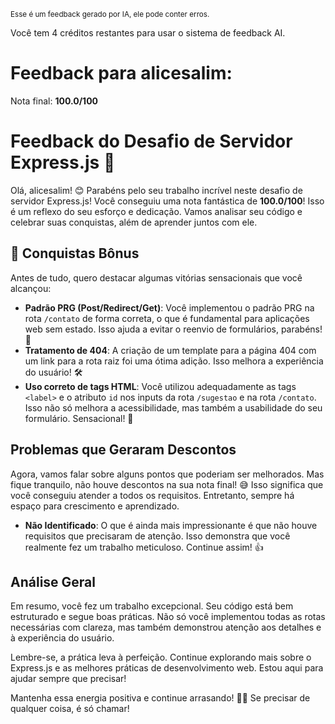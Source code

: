 <sup>Esse é um feedback gerado por IA, ele pode conter erros.</sup>

Você tem 4 créditos restantes para usar o sistema de feedback AI.

# Feedback para alicesalim:

Nota final: **100.0/100**

# Feedback do Desafio de Servidor Express.js 🚀

Olá, alicesalim! 😊 Parabéns pelo seu trabalho incrível neste desafio de servidor Express.js! Você conseguiu uma nota fantástica de **100.0/100**! Isso é um reflexo do seu esforço e dedicação. Vamos analisar seu código e celebrar suas conquistas, além de aprender juntos com ele. 

## 🎉 Conquistas Bônus

Antes de tudo, quero destacar algumas vitórias sensacionais que você alcançou:

- **Padrão PRG (Post/Redirect/Get)**: Você implementou o padrão PRG na rota `/contato` de forma correta, o que é fundamental para aplicações web sem estado. Isso ajuda a evitar o reenvio de formulários, parabéns! 👏
- **Tratamento de 404**: A criação de um template para a página 404 com um link para a rota raiz foi uma ótima adição. Isso melhora a experiência do usuário! 🛠️
- **Uso correto de tags HTML**: Você utilizou adequadamente as tags `<label>` e o atributo `id` nos inputs da rota `/sugestao` e na rota `/contato`. Isso não só melhora a acessibilidade, mas também a usabilidade do seu formulário. Sensacional! 🌟

## Problemas que Geraram Descontos

Agora, vamos falar sobre alguns pontos que poderiam ser melhorados. Mas fique tranquilo, não houve descontos na sua nota final! 😅 Isso significa que você conseguiu atender a todos os requisitos. Entretanto, sempre há espaço para crescimento e aprendizado.

- **Não Identificado**: O que é ainda mais impressionante é que não houve requisitos que precisaram de atenção. Isso demonstra que você realmente fez um trabalho meticuloso. Continue assim! 👍

## Análise Geral

Em resumo, você fez um trabalho excepcional. Seu código está bem estruturado e segue boas práticas. Não só você implementou todas as rotas necessárias com clareza, mas também demonstrou atenção aos detalhes e à experiência do usuário. 

Lembre-se, a prática leva à perfeição. Continue explorando mais sobre o Express.js e as melhores práticas de desenvolvimento web. Estou aqui para ajudar sempre que precisar!

Mantenha essa energia positiva e continue arrasando! 💪🚀 Se precisar de qualquer coisa, é só chamar!
